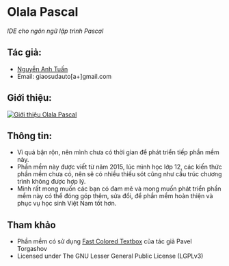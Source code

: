 # Olala Pascal
*IDE cho ngôn ngữ lập trình Pascal*

## Tác giả:
 - [Nguyễn Anh Tuấn](https://fb.com/NguyenAnhTuanPage)
 - Email: giaosudauto[a+]gmail.com

## Giới thiệu:
 [![Giới thiệu Olala Pascal](http://img.youtube.com/vi/yQoBQSgRsNY/0.jpg)](http://www.youtube.com/watch?v=yQoBQSgRsNY)

## Thông tin:
 - Vì quá bận rộn, nên mình chưa có thời gian để phát triển tiếp phần mềm này.
 - Phần mềm này được viết từ năm 2015, lúc mình học lớp 12, các kiến thức phần mềm chưa có, nên sẽ có nhiều thiếu sót cũng như cấu trúc chương trình không được hợp lý.
 - Mình rất mong muốn các bạn có đam mê và mong muốn phát triển phần mềm này có thể đóng góp thêm, sửa đổi, để phần mềm hoàn thiện và phục vụ học sinh Việt Nam tốt hơn.

## Tham khảo
 - Phần mềm có sử dụng [Fast Colored Textbox](https://www.codeproject.com/Articles/161871/Fast-Colored-TextBox-for-syntax-highlighting-2) của tác giả Pavel Torgashov
 - Licensed under The GNU Lesser General Public License (LGPLv3)
